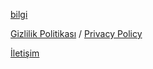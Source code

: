 [bilgi](../../../bilgiWeb)

[Gizlilik Politikası](privacy/gizlilikPolitikasi.md) / [Privacy Policy](privacy/privacyPolicy.md)

[İletişim](mailto:info@meetling.io)

